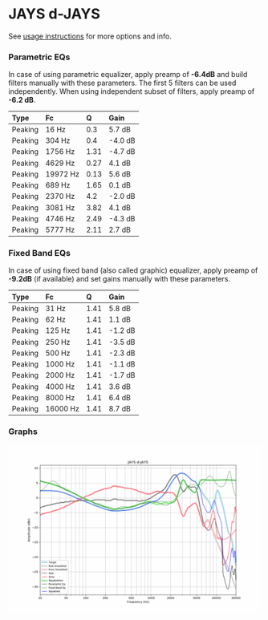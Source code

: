 # JAYS d-JAYS
See [usage instructions](https://github.com/jaakkopasanen/AutoEq#usage) for more options and info.

### Parametric EQs
In case of using parametric equalizer, apply preamp of **-6.4dB** and build filters manually
with these parameters. The first 5 filters can be used independently.
When using independent subset of filters, apply preamp of **-6.2 dB**.

| Type    | Fc       |    Q | Gain    |
|:--------|:---------|:-----|:--------|
| Peaking | 16 Hz    | 0.3  | 5.7 dB  |
| Peaking | 304 Hz   | 0.4  | -4.0 dB |
| Peaking | 1756 Hz  | 1.31 | -4.7 dB |
| Peaking | 4629 Hz  | 0.27 | 4.1 dB  |
| Peaking | 19972 Hz | 0.13 | 5.6 dB  |
| Peaking | 689 Hz   | 1.65 | 0.1 dB  |
| Peaking | 2370 Hz  | 4.2  | -2.0 dB |
| Peaking | 3081 Hz  | 3.82 | 4.1 dB  |
| Peaking | 4746 Hz  | 2.49 | -4.3 dB |
| Peaking | 5777 Hz  | 2.11 | 2.7 dB  |

### Fixed Band EQs
In case of using fixed band (also called graphic) equalizer, apply preamp of **-9.2dB**
(if available) and set gains manually with these parameters.

| Type    | Fc       |    Q | Gain    |
|:--------|:---------|:-----|:--------|
| Peaking | 31 Hz    | 1.41 | 5.8 dB  |
| Peaking | 62 Hz    | 1.41 | 1.1 dB  |
| Peaking | 125 Hz   | 1.41 | -1.2 dB |
| Peaking | 250 Hz   | 1.41 | -3.5 dB |
| Peaking | 500 Hz   | 1.41 | -2.3 dB |
| Peaking | 1000 Hz  | 1.41 | -1.1 dB |
| Peaking | 2000 Hz  | 1.41 | -1.7 dB |
| Peaking | 4000 Hz  | 1.41 | 3.6 dB  |
| Peaking | 8000 Hz  | 1.41 | 6.4 dB  |
| Peaking | 16000 Hz | 1.41 | 8.7 dB  |

### Graphs
![](./JAYS%20d-JAYS.png)